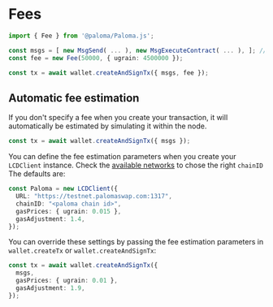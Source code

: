 # Fees

```ts
import { Fee } from '@paloma/Paloma.js';

const msgs = [ new MsgSend( ... ), new MsgExecuteContract( ... ), ]; // messages
const fee = new Fee(50000, { ugrain: 4500000 });

const tx = await wallet.createAndSignTx({ msgs, fee });
```

## Automatic fee estimation

If you don't specify a fee when you create your transaction, it will automatically be estimated by simulating it within the node.

```ts
const tx = await wallet.createAndSignTx({ msgs });
```

You can define the fee estimation parameters when you create your `LCDClient` instance. Check the [available networks](../../../resources/networks.md) to chose the right `chainID` The defaults are:

```ts
const Paloma = new LCDClient({
  URL: "https://testnet.palomaswap.com:1317",
  chainID: "<paloma chain id>",
  gasPrices: { ugrain: 0.015 },
  gasAdjustment: 1.4,
});
```

You can override these settings by passing the fee estimation parameters in `wallet.createTx` or `wallet.createAndSignTx`:

```ts
const tx = await wallet.createAndSignTx({
  msgs,
  gasPrices: { ugrain: 0.01 },
  gasAdjustment: 1.9,
});
```
